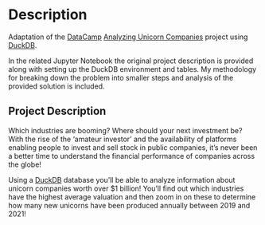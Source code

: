# Description
Adaptation of the [DataCamp](https://www.datacamp.com) [Analyzing Unicorn Companies](https://app.datacamp.com/learn/projects/1531) project using [DuckDB](https://duckdb.org/). 

In the related Jupyter Notebook the original project description is provided along with setting up the DuckDB environment and tables. 
My methodology for breaking down the problem into smaller steps and analysis of the provided solution is included.  

## Project Description
Which industries are booming? Where should your next investment be? With the rise of the ‘amateur investor’ and the availability of platforms enabling people to invest and sell stock in public companies, it’s never been a better time to understand the financial performance of companies across the globe!

Using a [DuckDB](https://duckdb.org/) database you’ll be able to analyze information about unicorn companies worth over $1 billion! You’ll find out which industries have the highest average valuation and then zoom in on these to determine how many new unicorns have been produced annually between 2019 and 2021!
